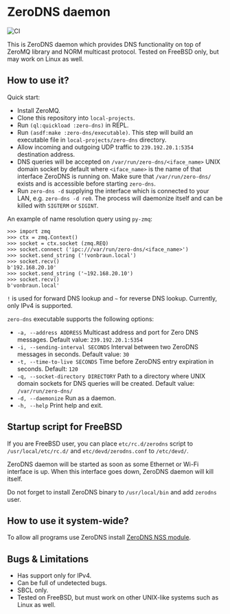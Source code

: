 # ZeroDNS daemon
![CI](https://github.com/shamazmazum/zero-dns/workflows/CI/badge.svg)

This is ZeroDNS daemon which provides DNS functionality on top of ZeroMQ library
and NORM multicast protocol. Tested on FreeBSD only, but may work on Linux as
well.

## How to use it?

Quick start:

* Install ZeroMQ.
* Clone this repository into `local-projects`.
* Run `(ql:quickload :zero-dns)` in REPL.
* Run `(asdf:make :zero-dns/executable)`. This step will build an executable
  file in `local-projects/zero-dns` directory.
* Allow incoming and outgoing UDP traffic to `239.192.20.1:5354` destination
  address.
* DNS queries will be accepted on `/var/run/zero-dns/<iface_name>` UNIX domain
  socket by default where `<iface_name>` is the name of that interface ZeroDNS is
  running on. Make sure that `/var/run/zero-dns/` exists and is
  accessible before starting `zero-dns`.
* Run `zero-dns -d` supplying the interface which is connected to your LAN,
  e.g. `zero-dns -d re0`. The process will daemonize itself and can be killed
  with `SIGTERM` or `SIGINT`.

An example of name resolution query using `py-zmq`:

~~~~
>>> import zmq
>>> ctx = zmq.Context()
>>> socket = ctx.socket (zmq.REQ)
>>> socket.connect ('ipc:///var/run/zero-dns/<iface_name>')
>>> socket.send_string ('!vonbraun.local')
>>> socket.recv()
b'192.168.20.10'
>>> socket.send_string ('~192.168.20.10')
>>> socket.recv()
b'vonbraun.local'
~~~~

`!` is used for forward DNS lookup and `~` for reverse DNS lookup. Currently,
only IPv4 is supported.

`zero-dns` executable supports the following options:

* `-a, --address ADDRESS` Multicast address and port for Zero DNS
  messages. Default value: `239.192.20.1:5354`
* `-i, --sending-interval SECONDS` Interval between two ZeroDNS messages in
  seconds. Default value: `30`
* `-t, --time-to-live SECONDS` Time before ZeroDNS entry expiration in
  seconds. Default: `120`
* `-q, --socket-directory DIRECTORY` Path to a directory where UNIX domain
  sockets for DNS queries will be created. Default value: `/var/run/zero-dns/`
* `-d, --daemonize` Run as a daemon.
* `-h, --help` Print help and exit.

## Startup script for FreeBSD

If you are FreeBSD user, you can place `etc/rc.d/zerodns` script to
`/usr/local/etc/rc.d/` and `etc/devd/zerodns.conf` to `/etc/devd/`.

ZeroDNS daemon will be started as soon as some Ethernet or Wi-Fi interface is
up. When this interface goes down, ZeroDNS daemon will kill itself.

Do not forget to install ZeroDNS binary to `/usr/local/bin` and add `zerodns`
user.

## How to use it system-wide?

To allow all programs use ZeroDNS install [ZeroDNS NSS
module](https://github.com/shamazmazum/nss-zero-dns).

## Bugs & Limitations

* Has support only for IPv4.
* Can be full of undetected bugs.
* SBCL only.
* Tested on FreeBSD, but must work on other UNIX-like systems such as Linux as
  well.
